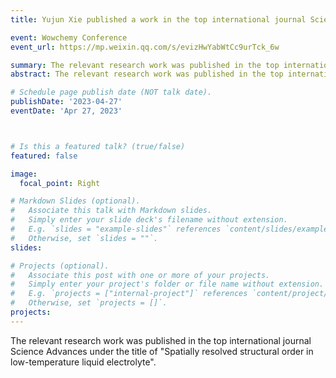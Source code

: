 ```yaml
---
title: Yujun Xie published a work in the top international journal Science Advances

event: Wowchemy Conference
event_url: https://mp.weixin.qq.com/s/evizHwYabWtCc9urTck_6w

summary: The relevant research work was published in the top international journal Science Advances under the title of "Spatially resolved structural order in low-temperature liquid electrolyte".
abstract: The relevant research work was published in the top international journal Science Advances under the title of "Spatially resolved structural order in low-temperature liquid electrolyte".

# Schedule page publish date (NOT talk date).
publishDate: '2023-04-27'
eventDate: 'Apr 27, 2023'



# Is this a featured talk? (true/false)
featured: false

image:
  focal_point: Right

# Markdown Slides (optional).
#   Associate this talk with Markdown slides.
#   Simply enter your slide deck's filename without extension.
#   E.g. `slides = "example-slides"` references `content/slides/example-slides.md`.
#   Otherwise, set `slides = ""`.
slides:

# Projects (optional).
#   Associate this post with one or more of your projects.
#   Simply enter your project's folder or file name without extension.
#   E.g. `projects = ["internal-project"]` references `content/project/deep-learning/index.md`.
#   Otherwise, set `projects = []`.
projects:
---
```


The relevant research work was published in the top international journal Science Advances under the title of "Spatially resolved structural order in low-temperature liquid electrolyte".
